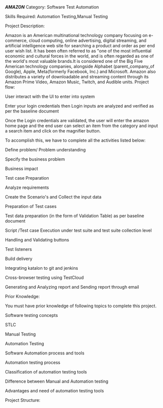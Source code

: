 _**AMAZON**_
Category: Software Test Automation

Skills Required:
Automation Testing,Manual Testing

Project Description:

Amazon is an American multinational technology company focusing on e-commerce, cloud computing, online advertising, digital streaming, and artificial intelligence web site for searching a product and order as per end user wish list. It has been often referred to as "one of the most influential economic and cultural forces in the world, and is often regarded as one of the world's most valuable brands.It is considered one of the Big Five American technology companies, alongside Alphabet (parent_company_of Google), Apple, Meta(formerly Facebook, Inc.) and Microsoft. Amazon also distributes a variety of downloadable and streaming content through its Amazon Prime Video, Amazon Music, Twitch, and Audible units.
Project flow:

User interact with the UI to enter into system

Enter your login credentials then Login inputs are analyzed and verified as per the baseline document

Once the Login credentials are validated, the user will enter the amazon home page and the end user can select an item from the category and input a search item and click on the magnifier button.

To accomplish this, we have to complete all the activities listed below:

Define problem/ Problem understanding

Specify the business problem

Business impact 

 Test case Preparation

Analyze requirements

Create the Scenario's and Collect the input data

Preparation of Test cases

Test data preparation (in the form of Validation Table) as per baseline document

Script /Test case Execution under test suite and test suite collection level 

Handling  and Validating buttons

Test listeners

Build delivery

Integrating katalon to git and jenkins

Cross-browser testing using TestCloud

Generating and Analyzing report and Sending report through email

Prior Knowledge:

 You must  have prior knowledge of following topics to complete this project.

Software testing concepts

STLC	

Manual Testing

Automation Testing

Software Automation process and tools 

Automation testing process

Classification of  automation testing tools

Difference between Manual and Automation testing

Advantages and need of automation testing tools

Project  Structure:


